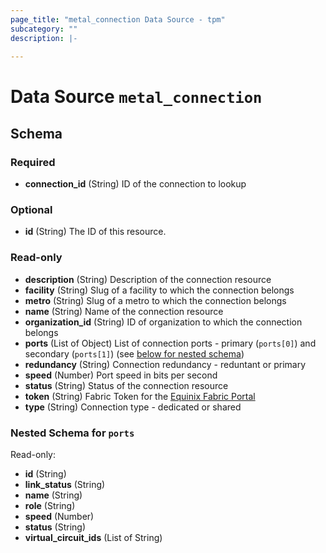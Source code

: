 ```yaml
---
page_title: "metal_connection Data Source - tpm"
subcategory: ""
description: |-
  
---
```


# Data Source `metal_connection`





## Schema

### Required

- **connection_id** (String) ID of the connection to lookup

### Optional

- **id** (String) The ID of this resource.

### Read-only

- **description** (String) Description of the connection resource
- **facility** (String) Slug of a facility to which the connection belongs
- **metro** (String) Slug of a metro to which the connection belongs
- **name** (String) Name of the connection resource
- **organization_id** (String) ID of organization to which the connection belongs
- **ports** (List of Object) List of connection ports - primary (`ports[0]`) and secondary (`ports[1]`) (see [below for nested schema](#nestedatt--ports))
- **redundancy** (String) Connection redundancy - reduntant or primary
- **speed** (Number) Port speed in bits per second
- **status** (String) Status of the connection resource
- **token** (String) Fabric Token for the [Equinix Fabric Portal](https://ecxfabric.equinix.com/dashboard)
- **type** (String) Connection type - dedicated or shared

<a id="nestedatt--ports"></a>
### Nested Schema for `ports`

Read-only:

- **id** (String)
- **link_status** (String)
- **name** (String)
- **role** (String)
- **speed** (Number)
- **status** (String)
- **virtual_circuit_ids** (List of String)


